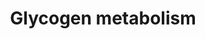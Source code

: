 ---
authors:
- ReactomeTeam
description: Glycogen, a highly branched glucose polymer, is formed and broken down
  in most human tissues, but is most abundant in liver and muscle, where it serves
  as a major stored fuel. Glycogen metabolism has been studied in most detail in liver
  and skeletal muscle. Glycogen metabolism in other tissues has not been studied as
  extensively, and is thought to resemble the muscle process.<br>Glycogen synthesis
  involves five reactions. The first two, conversion of glucose 6-phosphate to glucose
  1-phosphate and synthesis of UDP-glucose from glucose 1-phosphate and UTP, are shared
  with several other pathways. The next three reactions, the auto-catalyzed synthesis
  of a glucose oligomer on glycogenin, the linear extension of the glucose oligomer
  catalyzed by glycogen synthase, and the formation of branches catalyzed by glycogen
  branching enzyme, are unique to glycogen synthesis. Repetition of the last two reactions
  generates large, extensively branched glycogen polymers. The catalysis of glycogenin
  glucosylation and oligoglucose chain extension by distinct isozymes in liver and
  nonhepatic tissues allows them to be regulated independently (Agius 2008; Bollen
  et al. 1998; Roach et al. 2012).<br>Cytosolic glycogen breakdown occurs via the
  same chemical steps in all tissues but is separately regulated via tissue specific
  isozymes and signaling pathways that enable distinct physiological fates for glycogen
  in liver and other tissues. Glycogen phosphorylase, which can be activated by phosphorylase
  kinase, catalyzes the removal of glucose residues as glucose 1-phosphate from the
  ends of glycogen branches. The final four residues of each branch are removed in
  two steps catalyzed by debranching enzyme, and further glycogen phosphorylase activity
  completes the process of glycogen breakdown. The first glucose residue in each branch
  is released as free glucose; all other residues are released as glucose 1-phosphate.
  The latter molecule can be converted to glucose 6-phosphate in a step shared with
  other pathways (Villar-Palasi & Larner 1970; Hers 1976).<br>Glycogen can also be
  taken up into lysosomes, where it is normally broken done by the action of a single
  enzyme, lysosomal alpha-glucosidase (GAA) (Brown et al. 1970).  View original pathway
  at [http://www.reactome.org/PathwayBrowser/#DIAGRAM=8982491 Reactome].
last-edited: 2021-01-25
organisms:
- Homo sapiens
redirect_from:
- /index.php/Pathway:WP4072
- /instance/WP4072
schema-jsonld:
- '@context': https://schema.org/
  '@id': https://wikipathways.github.io/pathways/WP4072.html
  '@type': Dataset
  creator:
    '@type': Organization
    name: WikiPathways
  description: Glycogen, a highly branched glucose polymer, is formed and broken down
    in most human tissues, but is most abundant in liver and muscle, where it serves
    as a major stored fuel. Glycogen metabolism has been studied in most detail in
    liver and skeletal muscle. Glycogen metabolism in other tissues has not been studied
    as extensively, and is thought to resemble the muscle process.<br>Glycogen synthesis
    involves five reactions. The first two, conversion of glucose 6-phosphate to glucose
    1-phosphate and synthesis of UDP-glucose from glucose 1-phosphate and UTP, are
    shared with several other pathways. The next three reactions, the auto-catalyzed
    synthesis of a glucose oligomer on glycogenin, the linear extension of the glucose
    oligomer catalyzed by glycogen synthase, and the formation of branches catalyzed
    by glycogen branching enzyme, are unique to glycogen synthesis. Repetition of
    the last two reactions generates large, extensively branched glycogen polymers.
    The catalysis of glycogenin glucosylation and oligoglucose chain extension by
    distinct isozymes in liver and nonhepatic tissues allows them to be regulated
    independently (Agius 2008; Bollen et al. 1998; Roach et al. 2012).<br>Cytosolic
    glycogen breakdown occurs via the same chemical steps in all tissues but is separately
    regulated via tissue specific isozymes and signaling pathways that enable distinct
    physiological fates for glycogen in liver and other tissues. Glycogen phosphorylase,
    which can be activated by phosphorylase kinase, catalyzes the removal of glucose
    residues as glucose 1-phosphate from the ends of glycogen branches. The final
    four residues of each branch are removed in two steps catalyzed by debranching
    enzyme, and further glycogen phosphorylase activity completes the process of glycogen
    breakdown. The first glucose residue in each branch is released as free glucose;
    all other residues are released as glucose 1-phosphate. The latter molecule can
    be converted to glucose 6-phosphate in a step shared with other pathways (Villar-Palasi
    & Larner 1970; Hers 1976).<br>Glycogen can also be taken up into lysosomes, where
    it is normally broken done by the action of a single enzyme, lysosomal alpha-glucosidase
    (GAA) (Brown et al. 1970).  View original pathway at [http://www.reactome.org/PathwayBrowser/#DIAGRAM=8982491
    Reactome].
  keywords:
  - 'AMP '
  - 'PHKG2 '
  - phosphorylase kinase
  - 'PXLP-p-S15-PYGL '
  - 'UBC(381-456) '
  - 'PXLP-PYGB '
  - polyGlc-GYG1:GYS1-b
  - active PYGM and PYGB
  - 'RPS27A(1-76) '
  - H2O
  - 'PXLP-PYGM '
  - ATP
  - 'limit dextrin-glycogenin-2 '
  - poly((1,4)-alpha-glucosyl)GYG1 dimer
  - GYG2:GYS2-a tetramer
  - EPM2A:PPP1R3C:phosphoglycogen-GYG2:GYS2-a tetramer
  - 'GYS1 '
  - UDP-Glc
  - 'UBB(153-228) '
  - 'UBB(1-76) '
  - EPM2A:PPP1R3C:phosphoglycogen-GYG1:GYS1-a tetramer
  - PGYM dimer, b form
  - limit
  - glycogen-GYG2:GYS2-a
  - GAA (70, 76 kDa)
  - dimer
  - 'Mg2+ '
  - polyGlc-GYG2:GYS2-a
  - 'UBC(609-684) '
  - 'polysaccharide-P-GYG1 '
  - GYG2 dimer
  - Glc
  - 'UBC(77-152) '
  - 'GYG1 '
  - PPi
  - 'GYS2 '
  - GYG2:GYS2-b tetramer
  - 'PHKA2 '
  - 'PXLP-PYGL '
  - 'glycogen-GYG2 '
  - 'PPP1R3C '
  - ADP
  - PPP1R3C:phosphoglycogen-GYG2:GYS2-a tetramer
  - 'PGM2L1 '
  - UDP
  - Ca2+
  - complex (PHKM)
  - '((1,6)-alpha-glucosyl)poly((1,4)-alpha-glucosyl)GYG2 '
  - 'UBC(457-532) '
  - PPP1R3C:phosphoglycogen-GYG1:GYS1-a tetramer
  - GYG1 dimer
  - 'p-S-GYS1 '
  - PGYL dimer b form
  - 'UBC(305-380) '
  - K48polyUb-EPM2A
  - complex (PHKL)
  - 'poly((1,4)-alpha-glucosyl)GYG1 '
  - tetramer
  - 'oligo((1,4)-alpha-glycosyl) GYG2 '
  - PPP1R3C:glycogen-GYG2:GYS2-a tetramer
  - 'oligo((1,4)-alpha-glucosyl) GYG1 '
  - GBE1
  - AMP
  - 'CALM1 '
  - PGM1:Mg2+
  - 'EPM2A '
  - Pi
  - Ub
  - 'UBB(77-152) '
  - 'UBA52(1-76) '
  - polyGlc-GYG1:GYS1-a
  - PPP1R3C:glycogen-GYG1:GYS1-a tetramer
  - 'GAA (123-?) '
  - PPP1R3C
  - EPM2A:PPP1R3C:glycogen-GYG1:GYS1-a tetramer
  - 'PHKA1 '
  - 'PHKG1 '
  - EPM2A:PPP1R3C:glycogen-GYG2:GYS2-a tetramer
  - poly((1,4)-alpha-glucosyl)GYG2 dimer
  - 'PXLP-p-S14-PYGB '
  - 'Mn2+ '
  - dextrin-glycogenin
  - glycogen-GYG1 dimer
  - AGL
  - G6P
  - PGYL dimer a form
  - GYG1:GYS1-a tetramer
  - dextrin-glycogenin-1 dimer
  - 'UBC(153-228) '
  - 'p-S-GYS2 '
  - 'glycogen-GYG1 '
  - PGM:Mg2+
  - GYG1:GYS1-b tetramer
  - 'UBC(1-76) '
  - PGYM b dimer:AMP
  - glycogen-GYG1:GYS1-a
  - K48polyUb-PPP1R3C
  - EPM2A dimer
  - 'limit dextrin-glycogenin-1 '
  - UMP
  - 'UBC(229-304) '
  - glycogen-glycogenin-1 dimer
  - PGYM dimer a form
  - 'PXLP-p-S15-PYGM '
  - 'polysaccharide-P-GYG2 '
  - dextrin-glycogenin-2 dimer
  - 'GAA (204-?) '
  - 'PGM1 '
  - ((1,6)-alpha-glucosyl)poly((1,4)-alpha-glucosyl)GYG dimer
  - 'GYG2 '
  - G1P
  - 'poly((1,4)-alpha-glucosyl)GYG2 '
  - 'UBC(533-608) '
  - PGYB dimer a form
  - NHLRC1
  - poly((1,4)-alpha-glucosyl)GYG dimer
  - UTP
  - '((1,6)-alpha-glucosyl)poly((1,4)-alpha-glucosyl)GYG1 '
  - oligoGlc-GYG2:GYS2-b
  - dimers
  - PGYB dimer b form
  - 8xUGP2
  - 'PHKB '
  - glycogen-GYG1:GYS1-b
  - oligoGlc-GYG1:GYS1-b
  - oligoGlc-GYG1:GYS1-a
  - 'PGM2 '
  - oligoGlc-GYG2:GYS2-a
  - PGYB b dimer:AMP
  - glycogen-glycogenin-2 dimer
  - 'UGP2 '
  license: CC0
  name: Glycogen metabolism
seo: CreativeWork
title: Glycogen metabolism
wpid: WP4072
---